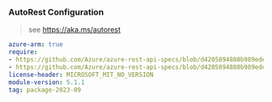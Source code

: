 ### AutoRest Configuration

> see https://aka.ms/autorest

``` yaml
azure-arm: true
require:
- https://github.com/Azure/azure-rest-api-specs/blob/d4205894880b989ede35d62d97c8e901ed14fb5a/specification/network/resource-manager/readme.md
- https://github.com/Azure/azure-rest-api-specs/blob/d4205894880b989ede35d62d97c8e901ed14fb5a/specification/network/resource-manager/readme.go.md
license-header: MICROSOFT_MIT_NO_VERSION
module-version: 5.1.1
tag: package-2023-09
```

